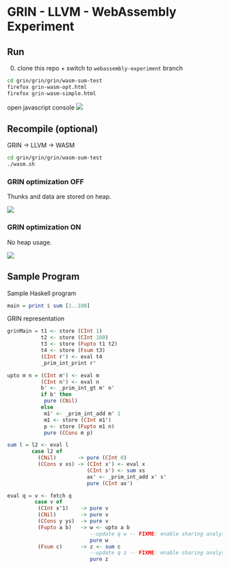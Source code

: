 # GRIN - LLVM - WebAssembly Experiment

## Run
0. clone this repo + switch to `webassembly-experiment` branch
```bash
cd grin/grin/grin/wasm-sum-test
firefox grin-wasm-opt.html
firefox grin-wasm-simple.html
```
open javascript console
![](https://raw.githubusercontent.com/grin-tech/grin/webassemby-experiment/grin/grin/wasm-sum-test/wasm-sum-simple-output.png)

## Recompile (optional)
GRIN -> LLVM -> WASM
```bash
cd grin/grin/grin/wasm-sum-test
./wasm.sh
```

### GRIN optimization OFF
Thunks and data are stored on heap.

![](https://raw.githubusercontent.com/grin-tech/grin/webassemby-experiment/grin/grin/wasm-sum-test/wasm-grin-simple.png)


### GRIN optimization ON

No heap usage.

![](https://raw.githubusercontent.com/grin-tech/grin/webassemby-experiment/grin/grin/wasm-sum-test/wasm-grin-opt.png)

## Sample Program
Sample Haskell program
```haskell
main = print $ sum [1..100]
```

GRIN representation

```haskell
grinMain = t1 <- store (CInt 1)
           t2 <- store (CInt 100)
           t3 <- store (Fupto t1 t2)
           t4 <- store (Fsum t3)
           (CInt r') <- eval t4
           _prim_int_print r'

upto m n = (CInt m') <- eval m
           (CInt n') <- eval n
           b' <- _prim_int_gt m' n'
           if b' then
            pure (CNil)
           else
            m1' <- _prim_int_add m' 1
            m1 <- store (CInt m1')
            p <- store (Fupto m1 n)
            pure (CCons m p)

sum l = l2 <- eval l
        case l2 of
          (CNil)       -> pure (CInt 0)
          (CCons x xs) -> (CInt x') <- eval x
                          (CInt s') <- sum xs
                          ax' <- _prim_int_add x' s'
                          pure (CInt ax')

eval q = v <- fetch q
         case v of
          (CInt x'1)    -> pure v
          (CNil)        -> pure v
          (CCons y ys)  -> pure v
          (Fupto a b)   -> w <- upto a b
                           --update q w -- FIXME: enable sharing analysis
                           pure w
          (Fsum c)      -> z <- sum c
                           --update q z -- FIXME: enable sharing analysis
                           pure z
```
